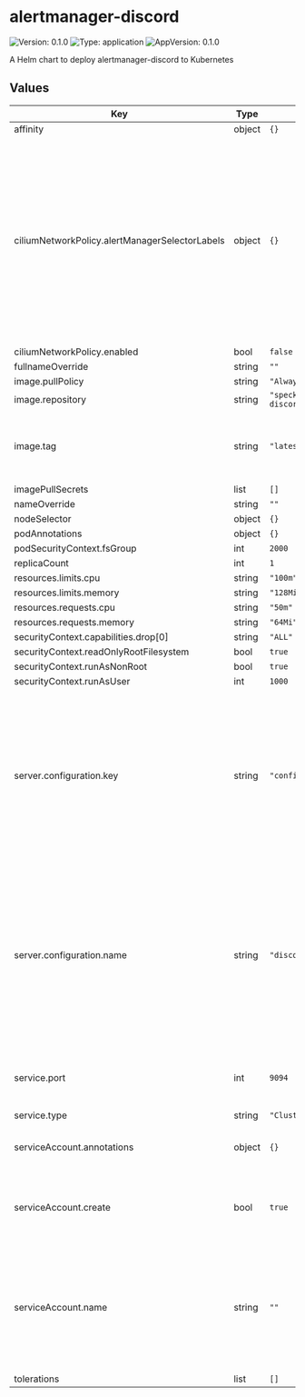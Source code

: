 # alertmanager-discord

![Version: 0.1.0](https://img.shields.io/badge/Version-0.1.0-informational?style=flat-square) ![Type: application](https://img.shields.io/badge/Type-application-informational?style=flat-square) ![AppVersion: 0.1.0](https://img.shields.io/badge/AppVersion-0.1.0-informational?style=flat-square)

A Helm chart to deploy alertmanager-discord to Kubernetes

## Values

| Key | Type | Default | Description |
|-----|------|---------|-------------|
| affinity | object | `{}` |  |
| ciliumNetworkPolicy.alertManagerSelectorLabels | object | `{}` | the labels applied to the alertmanager which will send data to this service. If Cilium Network Policy is enabled, ingress to this service is only allowed from a pod matching these labels. |
| ciliumNetworkPolicy.enabled | bool | `false` |  |
| fullnameOverride | string | `""` |  |
| image.pullPolicy | string | `"Always"` |  |
| image.repository | string | `"speckle/alertmanager-discord"` |  |
| image.tag | string | `"latest"` | Overrides the image tag whose default is the chart appVersion. |
| imagePullSecrets | list | `[]` |  |
| nameOverride | string | `""` |  |
| nodeSelector | object | `{}` |  |
| podAnnotations | object | `{}` |  |
| podSecurityContext.fsGroup | int | `2000` |  |
| replicaCount | int | `1` |  |
| resources.limits.cpu | string | `"100m"` |  |
| resources.limits.memory | string | `"128Mi"` |  |
| resources.requests.cpu | string | `"50m"` |  |
| resources.requests.memory | string | `"64Mi"` |  |
| securityContext.capabilities.drop[0] | string | `"ALL"` |  |
| securityContext.readOnlyRootFilesystem | bool | `true` |  |
| securityContext.runAsNonRoot | bool | `true` |  |
| securityContext.runAsUser | int | `1000` |  |
| server.configuration.key | string | `"config.yaml"` | the key within the Kubernetes Secret. This key is expected to be a filename, as it will for the path for the configuration file when mounted to the container. |
| server.configuration.name | string | `"discord-config"` | name of the Kubernetes Secret containing the configuration file, will be mounted to the container. Must be in the same namespace as this helm chart is deployed. |
| service.port | int | `9094` | The port to which alertmanager should push alerts |
| service.type | string | `"ClusterIP"` |  |
| serviceAccount.annotations | object | `{}` | Annotations to add to the service account |
| serviceAccount.create | bool | `true` | Specifies whether a service account should be created |
| serviceAccount.name | string | `""` | The name of the service account to use. If not set and create is true, a name is generated using the fullname template |
| tolerations | list | `[]` |  |

